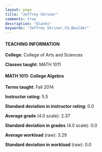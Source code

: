 ```yaml
---
layout: page
title: "Jeffrey Shriner" 
comments: true
description: "blanks"
keywords: "Jeffrey Shriner,CU,Boulder"
---
```

<head>
<script src="https://ajax.googleapis.com/ajax/libs/jquery/2.1.3/jquery.min.js"></script>
<script src="https://dl.dropboxusercontent.com/s/pc42nxpaw1ea4o9/highcharts.js?dl=0"></script>
<!-- <script src="../assets/js/highcharts.js"></script> -->
<style type="text/css">@font-face {
	font-family: "Bebas Neue";
	src: url(https://www.filehosting.org/file/details/544349/BebasNeue Regular.otf) format("opentype");
	}
	h1.Bebas { 
		font-family: "Bebas Neue", Verdana, Tahoma;
	}
</style>
</head>
	   
#### TEACHING INFORMATION

**College**: College of Arts and Sciences

**Classes taught**: MATH 1011

#### MATH 1011: College Algebra

**Terms taught**: Fall 2014

**Instructor rating**: 5.5

**Standard deviation in instructor rating**: 0.0

**Average grade** (4.0 scale): 2.37

**Standard deviation in grades** (4.0 scale): 0.0

**Average workload** (raw): 3.29

**Standard deviation in workload** (raw): 0.0

